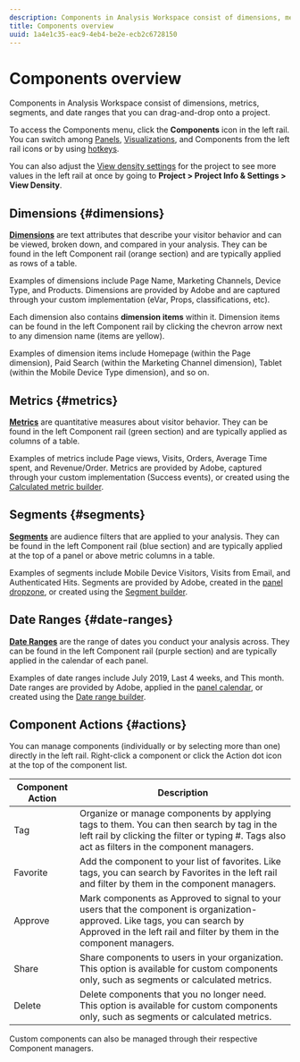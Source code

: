 ```yaml
---
description: Components in Analysis Workspace consist of dimensions, metrics, segments, and date ranges that you can drag-and-drop onto a project. 
title: Components overview
uuid: 1a4e1c35-eac9-4eb4-be2e-ecb2c6728150
---
```


# Components overview

Components in Analysis Workspace consist of dimensions, metrics, segments, and date ranges that you can drag-and-drop onto a project. 

To access the Components menu, click the **Components** icon in the left rail. You can switch among [Panels](https://docs.adobe.com/content/help/en/analytics/analyze/analysis-workspace/panels/panels.html), [Visualizations](https://docs.adobe.com/content/help/en/analytics/analyze/analysis-workspace/visualizations/freeform-analysis-visualizations.html), and Components from the left rail icons or by using [hotkeys](/help/analyze/analysis-workspace/build-workspace-project/fa-shortcut-keys.md).

You can also adjust the [View density settings](https://docs.adobe.com/content/help/en/analytics/analyze/analysis-workspace/build-workspace-project/view-density.html) for the project to see more values in the left rail at once by going to **Project > Project Info & Settings > View Density**.

## Dimensions {#dimensions}

[**Dimensions**](https://docs.adobe.com/content/help/en/analytics/components/dimensions/overview.html) are text attributes that describe your visitor behavior and can be viewed, broken down, and compared in your analysis. They can be found in the left Component rail (orange section) and are typically applied as rows of a table. 

Examples of dimensions include Page Name, Marketing Channels, Device Type, and Products. Dimensions are provided by Adobe and are captured through your custom implementation (eVar, Props, classifications, etc).

Each dimension also contains **dimension items** within it. Dimension items can be found in the left Component rail by clicking the chevron arrow next to any dimension name (items are yellow).

Examples of dimension items include Homepage (within the Page dimension), Paid Search (within the Marketing Channel dimension), Tablet (within the Mobile Device Type dimension), and so on.

## Metrics {#metrics}

[**Metrics**](https://docs.adobe.com/content/help/en/analytics/components/metrics/overview.html) are quantitative measures about visitor behavior. They can be found in the left Component rail (green section) and are typically applied as columns of a table.

Examples of metrics include Page views, Visits, Orders, Average Time spent, and Revenue/Order. Metrics are provided by Adobe, captured through your custom implementation (Success events), or created using the [Calculated metric builder](https://docs.adobe.com/content/help/en/analytics/components/calculated-metrics/calcmetric-workflow/cm-build-metrics.html).

## Segments {#segments}

[**Segments**](https://docs.adobe.com/content/help/en/analytics/analyze/analysis-workspace/components/t-freeform-project-segment.html) are audience filters that are applied to your analysis. They can be found in the left Component rail (blue section) and are typically applied at the top of a panel or above metric columns in a table. 

Examples of segments include Mobile Device Visitors, Visits from Email, and Authenticated Hits. Segments are provided by Adobe, created in the [panel dropzone](https://docs.adobe.com/content/help/en/analytics/analyze/analysis-workspace/panels/panels.html), or created using the [Segment builder](https://docs.adobe.com/content/help/en/analytics/components/segmentation/segmentation-workflow/seg-build.html).

## Date Ranges {#date-ranges}

[**Date Ranges**](https://docs.adobe.com/content/help/en/analytics/analyze/analysis-workspace/components/calendar-date-ranges/calendar.html) are the range of dates you conduct your analysis across. They can be found in the left Component rail (purple section) and are typically applied in the calendar of each panel.

Examples of date ranges include July 2019, Last 4 weeks, and This month. Date ranges are provided by Adobe, applied in the [panel calendar](https://docs.adobe.com/content/help/en/analytics/analyze/analysis-workspace/panels/panels.html), or created using the [Date range builder](https://docs.adobe.com/content/help/en/analytics/analyze/analysis-workspace/components/calendar-date-ranges/custom-date-ranges.html).

## Component Actions {#actions}

You can manage components (individually or by selecting more than one) directly in the left rail. Right-click a component or click the Action dot icon at the top of the component list.

| Component Action | Description |
|--- |--- |
|Tag|Organize or manage components by applying tags to them. You can then search by tag in the left rail by clicking the filter or typing #. Tags also act as filters in the component managers.
|Favorite|Add the component to your list of favorites. Like tags, you can search by Favorites in the left rail and filter by them in the component managers.|
|Approve|Mark components as Approved to signal to your users that the component is organization-approved. Like tags, you can search by Approved in the left rail and filter by them in the component managers.|
|Share|Share components to users in your organization. This option is available for custom components only, such as segments or calculated metrics.|
|Delete|Delete components that you no longer need. This option is available for custom components only, such as segments or calculated metrics.|

Custom components can also be managed through their respective Component managers.
